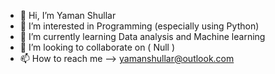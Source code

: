 - 👋 Hi, I’m Yaman Shullar
- 👀 I’m interested in Programming (especially using Python)
- 🌱 I’m currently learning Data analysis and Machine learning 
- 💞️ I’m looking to collaborate on ( Null )
- 📫 How to reach me --> yamanshullar@outlook.com

<!---
yaman-77/yaman-77 is a ✨ special ✨ repository because its `README.md` (this file) appears on your GitHub profile.
You can click the Preview link to take a look at your changes.
--->
